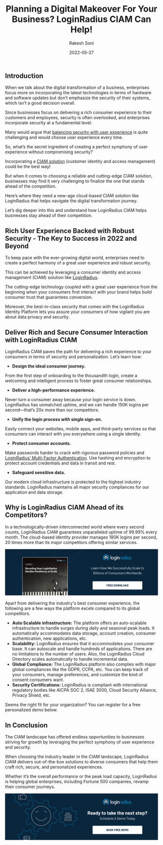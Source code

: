 ﻿---
title: "Planning a Digital Makeover For Your Business? LoginRadius CIAM Can Help!"
date: "2022-05-27"
coverImage: "business-ciam.jpg"
tags: ["ciam", "user experience", "sso", "compliance"]
author: "Rakesh Soni"
description: "Incorporating a CIAM solution could be the best way to overcome security and challenges related to customer experience. Learn how LoginRadius can help businesses navigate their digital transformation journey and scale growth."
metatitle: "Why is LoginRadius the Best Choice for Your CIAM Needs?"
metadescription: "With LoginRadius CIAM, enterprises can ensure a perfect symphony of security, user experience, and compliance. Read this blog to know more."
---

## Introduction

When we talk about the digital transformation of a business, enterprises focus more on incorporating the latest technologies in terms of hardware and software updates but don’t emphasize the security of their systems, which isn’t a good decision overall. 

Since businesses focus on delivering a rich consumer experience to their customers and employees, security is often overlooked, and enterprises incorporate security at a fundamental level. 

Many would argue that [balancing security with user experience](https://www.loginradius.com/blog/identity/balancing-security-cx/) is quite challenging and would choose user experience every time. 

So, what’s the secret ingredient of creating a perfect symphony of user experience without compromising security?

Incorporating a [CIAM solution](https://www.loginradius.com/blog/identity/customer-identity-and-access-management/#:~:text=CIAM%20enables%20businesses%20to%20enable,3.)  (customer identity and access management) could be the best way! 

But when it comes to choosing a reliable and cutting-edge CIAM solution, businesses may find it very challenging to finalize the one that stands ahead of the competition. 

Here’s where they need a new-age cloud-based CIAM solution like LoginRadius that helps navigate the digital transformation journey. 

Let’s dig deeper into this and understand how LoginRadius CIAM helps businesses stay ahead of their competition. 


## Rich User Experience Backed with Robust Security - The Key to Success in 2022 and Beyond

To keep pace with the ever-growing digital world, enterprises need to create a perfect harmony of a great user experience and robust security.

This can be achieved by leveraging a consumer identity and access management (CIAM) solution like [LoginRadius](https://www.loginradius.com/).

The cutting-edge technology coupled with a great user experience from the beginning when your consumers first interact with your brand helps build consumer trust that guarantees conversion.

Moreover, the best-in-class security that comes with the LoginRadius Identity Platform lets you assure your consumers of how vigilant you are about data privacy and security.


## Deliver Rich and Secure Consumer Interaction with LoginRadius CIAM 

LoginRadius CIAM paves the path for delivering a rich experience to your consumers in terms of security and personalization. Let’s learn how:



* **Design the ideal consumer journey.**

From the first step of onboarding to the thousandth login, create a welcoming and intelligent process to foster great consumer relationships.



* **Deliver a high-performance experience.**

Never turn a consumer away because your login service is down. LoginRadius has unmatched uptime, and we can handle 150K logins per second—that’s 20x more than our competitors.



* **Unify the login process with single sign-on.**

Easily connect your websites, mobile apps, and third-party services so that consumers can interact with you everywhere using a single identity.



* **Protect consumer accounts.**

Make passwords harder to crack with rigorous password policies and [LoginRadius’ Multi-Factor Authentication](https://www.loginradius.com/multi-factor-authentication/). Use hashing and encryption to protect account credentials and data in transit and rest.

* **Safeguard sensitive data.**

Our modern cloud infrastructure is protected to the highest industry standards. LoginRadius maintains all major security compliances for our application and data storage.

## Why is LoginRadius CIAM Ahead of its Competitors? 

In a technologically-driven interconnected world where every second counts, LoginRadius CIAM guarantees unparalleled uptime of 99.99% every month. The cloud-based identity provider manages 180K logins per second, 20 times more than its major competitors offering similar services. 

[![WP-decoding-resiliance](WP-decoding-resiliance.png)](https://www.loginradius.com/scalability/)

Apart from delivering the industry's best consumer experience, the following are a few ways the platform excels compared to its global competitors.


* **Auto Scalable infrastructure:** The platform offers an auto-scalable infrastructure to handle surges during daily and seasonal peak loads. It automatically accommodates data storage, account creation, consumer authentication, new applications, etc.
* **Scalability:** LoginRadius ensures that it accommodates your consumer base. It can autoscale and handle hundreds of applications. There are no limitations to the number of users. Also, the LoginRadius Cloud Directory scales automatically to handle incremental data.
* **Global Compliance:** The LoginRadius platform also complies with major global compliances like the GDPR, CCPA, etc. You can keep track of your consumers, manage preferences, and customize the kind of consent consumers want. 
* **Security Certifications:** LoginRadius is compliant with international regulatory bodies like AICPA SOC 2, ISAE 3000, Cloud Security Alliance, Privacy Shield, etc.

Seems the right fit for your organization? You can register for a free personalized demo below. 


## In Conclusion 

The CIAM landscape has offered endless opportunities to businesses striving for growth by leveraging the perfect symphony of user experience and security. 

When choosing the industry leader in the CIAM landscape, LoginRadius CIAM delivers out-of-the-box solutions to diverse consumers that help them craft rich, secure, and personalized experiences. 

Whether it’s the overall performance or the peak load capacity, LoginRadius is helping global enterprises, including Fortune 500 companies, revamp their consumer journeys. 


[![book-a-demo-loginradius](../../assets/book-a-demo-loginradius.png)](https://www.loginradius.com/book-a-demo/)
